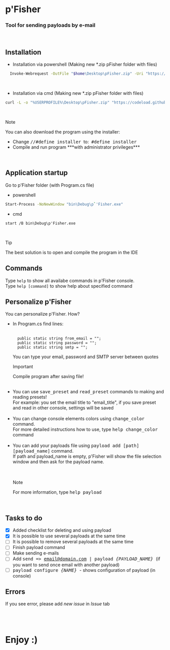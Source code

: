 # p'Fisher
### Tool for sending payloads by e-mail
<br>

## Installation

<ul>
  <li> Installation via powershell (Making new *.zip pFisher folder with files) </li>
</ul>

```bash
  Invoke-Webrequest -OutFile "$home\Desktop\pFisher.zip" -Uri "https://codeload.github.com/Zakrzewiaczek/pFisher/zip/refs/heads/main"
```

<br>
<ul>
  <li> Installation via cmd (Making new *.zip pFisher folder with files) </li>
</ul>

```bash
curl -L -o "%USERPROFILE%\Desktop\pFisher.zip" "https://codeload.github.com/Zakrzewiaczek/pFisher/zip/refs/heads/main"
```
<br>

> [!NOTE]
> You can also download the program using the installer:
> <ul>
>  <li> Change <tt>//#define installer</tt> &nbsp;to: &nbsp;<tt>#define installer</tt> </li>
>  <li> Compile and run program ***with administrator privileges*** </li>
> </ul>

<br>

## Application startup

Go to p'Fisher folder (with Program.cs file)

<ul>
  <li> powershell </li>
</ul>

```bash
Start-Process -NoNewWindow "bin\Debug\p`'Fisher.exe"
```

<ul>
  <li> cmd </li>
</ul>

```
start /B bin\Debug\p'Fisher.exe
```
<br>

> [!TIP]
> The best solution is to open and compile the program in the IDE

## Commands

Type ```help``` to show all availabe commands in p'Fisher console. <br>
Type ```help [command]``` to show help about specified command

## Personalize p'Fisher

You can personalize p'Fisher. How?

<ul>
  <li> In Program.cs find lines: 
  <br><br>
    
  ```
    public static string from_email = "";
    public static string password = "";
    public static string smtp = "";
  ```
  You can type your email, password and SMTP server between quotes</li>
  
  > [!IMPORTANT]
  > Compile program after saving file!
  <br>
  <li>
    You can use <tt>save_preset</tt> and <tt>read_preset</tt> commands to making and reading presets! <br>
    For example: you set the email title to "email_title", if you save preset and read in other console, settings will be saved
  </li><br>
  <li>
    You can change console elements colors using <tt>change_color</tt> command. <br>
    For more detailed instructions how to use, type <tt>help change_color</tt> command
  </li><br>
  <li>
    You can add your payloads file using <tt>payload add [path] [payload_name]</tt> command. <br>
    If path and payload_name is empty, p'Fisher will show the file selection window and then ask for the payload name. <br><br>
  </li> <br>

  > [!NOTE]
  > For more information, type <tt>help payload</tt>

  <br>
</ul>

## Tasks to do

- [x] Added checklist for deleting and using payload
- [x] It is possible to use several payloads at the same time
- [ ] It is possible to remove several payloads at the same time
- [ ] Finish payload command
- [ ] Make sending e-mails
- [ ] Add <tt>send => email@domain.com | payload _{PAYLOAD_NAME}_ </tt> (if you want to send once email with another payload)
- [ ] <tt>payload configure _{NAME}_ </tt> - shows configuration of payload (in console)

## Errors

If you see error, please add _new issue_ in _Issue_ tab

<br><br>
# **Enjoy :)**
